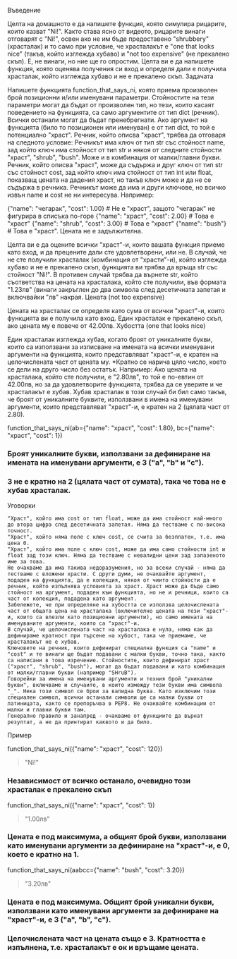 Въведение

Целта на домашното е да напишете функция, която симулира рицарите, които казват "Ni!".
Както става ясно от видеото, рицарите винаги отговарят с "Ni!", освен ако не им бъде предоставено "shrubbery" (храсталак) и то само при условие, че храсталакът е "one that looks nice" (такъв, който изглежда хубаво) и "not too expensive" (не прекалено скъп). Е, не винаги, но ние ще го опростим.
Целта ви е да напишете функция, която оценява получения си вход и определя дали е получила храсталак, който изглежда хубаво и не е прекалено скъп.
Задачата

Напишете функцията function_that_says_ni, която приема произволен брой позиционни и/или именувани параметри.
Стойностите на тези параметри могат да бъдат от произволен тип, но тези, които касаят поведението на функцията, са само аргументите от тип dict (речник). Всички останали могат да бъдат пренебрегнати.
Ако аргумент на функцията (било то позиционен или именуван) е от тип dict, то той е потенциално "храст".
Речник, който описва "храст", трябва да отговаря на следното условие:
Речникът има ключ от тип str със стойност name, зад който ключ има стойност от тип str и някоя от следните стойности "храст", "shrub", "bush". Може и в комбинация от малки/главни букви.
Речник, който описва "храст", може да съдържа и друг ключ от тип str със стойност cost, зад който ключ има стойност от тип int или float, показващ цената на дадения храст, но такъв ключ може и да не се съдържа в речника.
Речникът може да има и други ключове, но всичко извън name и cost не ни интересува.
Например:

{"name": "чегарак", "cost": 1.00} # Не е "храст", защото "чегарак" не фигурира в списъка по-горе
{"name": "храст", "cost": 2.00} # Това е "храст"
{"name": "shrub", "cost": 3.00} # Това е "храст"
{"name": "bush"} # Това е "храст". Цената не е задължителна.


Целта ви е да оцените всички "храст"-и, които вашата функция приеме като вход, и да прецените дали сте удовлетворени, или не.
В случай, че не сте получили храсталак (комбинация от "храсти"-и), който изглежда хубаво и не е прекалено скъп, функцията ви трябва да връща str със стойност "Ni!".
В противен случай трябва да върнете str, който съответства на цената на храсталака, който сте получили, във формата "1.23лв" (винаги закръглен до два символа след десетичната запетая и включвайки "лв" накрая.
Цената (not too expensive)

Цената на храсталак се определя като сума от всички "храст"-и, които функцията ви е получила като вход.
Един храсталак е прекалено скъп, ако цената му е повече от 42.00лв.
Хубостта (one that looks nice)

Един храсталак изглежда хубав, когато броят от уникалните букви, които са използвани за изписване на имената на всички именувани аргументи на функцията, които представляват "храст"-и, е кратен на целочислената част от цената му.
*Кратно се нарича цяло число, което се дели на друго число без остатък.
Например:
Ако цената на храсталака, който сте получили, е "2.80лв", то той е по-евтин от 42.00лв, но за да удовлетворите функцията, трябва да се уверите и че храсталакът е хубав.
Хубав храсталак в този случай би бил само такъв, че броят от уникалните буквите, използвани в имена на именувани аргументи, които представляват "храст"-и, е кратен на 2 (цялата част от 2.80).

function_that_says_ni(ab={"name": "храст", "cost": 1.80}, bc={"name": "храст", "cost": 1})
### Броят уникалните букви, използвани за дефиниране на имената на именувани аргументи, е 3 ("a", "b" и "c").
### 3 не е кратно на 2 (цялата част от сумата), така че това не е хубав храсталак.

Уговорки

    "Храст", който има cost от тип float, може да има стойност най-много до втора цифра след десетичната запетая. Няма да тестваме с по-висока точност.
    "Храст", който няма поле с ключ cost, се счита за безплатен, т.е. има цена 0.
    "Храст", който има поле с ключ cost, може да има само стойности int и float зад този ключ. Няма да тестваме с невалидни цени зад запазеното име за това.
    Не очакваме да има такива недоразумения, но за всеки случай - няма да тестваме с вложени храсти. С други думи, не очаквайте аргумент, подаден на функцията, да е колекция, някоя от чиито стойности да е речник, който изпълнява условията за храст. Храст може да бъде само стойност на аргумент, подаден към функцията, но не и речници, които са част от колекция, подадена като аргумент.
    Забележете, че при определяне на хубостта се използва целочислената част от общата цена на храсталака (включително цената на тези "храст"-и, които са влезли като позиционни аргументи), но само имената на именуваните аргументи, които са "храст"-и.
    В случай, че целочислената част на храсталака е нула, няма как да дефинираме кратност при търсене на хубост, така че приемаме, че храсталакът не е хубав.
    Ключовете на речник, които дефинират специална функция са "name" и "cost" и те винаги ще бъдат подавани с малки букви, точно така, както са написани в това изречение. Стойностите, които дефинират храст ("храст", "shrub", "bush"), могат да бъдат подавани и като комбинация от малки/главни букви (например "SHruB").
    Говорейки за имена на именувани аргументи и техния брой "уникални букви", включваме и случаите, в които измежду тези букви има символа "_". Нека този символ се брои за валидна буква. Като изключим този специален символ, всички останали символи ще са малки букви от латиницата, както се препоръчва в PEP8. Не очаквайте комбинации от малки и главни букви там.
    Генерално правило и занапред - очакваме от функциите да върнат резултат, а не да принтират каквото и да било.

Пример

function_that_says_ni({"name": "храст", "cost": 120})
 > "Ni!"
### Независимост от всичко останало, очевидно този храсталак е прекалено скъп

function_that_says_ni({"name": "храст", "cost": 1})
 > "1.00лв" 
### Цената е под максимума, а общият брой букви, използвани като именувани аргументи за дефиниране на "храст"-и, е 0, което е кратно на 1.

function_that_says_ni(aabcc={"name": "bush", "cost": 3.20})
 > "3.20лв" 
### Цената е под максимума. Общият брой уникални букви, използвани като именувани аргументи за дефиниране на "храст"-и, е 3 ("a", "b", "c").
### Целочислената част на цената също е 3. Кратността е изпълнена, т.е. храсталакът е ок и връщаме цената.
